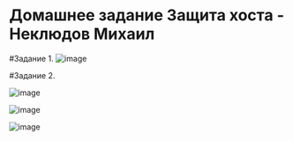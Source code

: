 # Домашнее задание Защита хоста - Неклюдов Михаил


#Задание 1.
![image](https://github.com/MikhailNeklyudov/hw_11-01/assets/130427747/5a5628c8-bc55-43bf-8ffb-5aa6a0e1b3eb)




#Задание 2.


![image](https://github.com/MikhailNeklyudov/hw_11-01/assets/130427747/d21e0919-8acf-4306-b6c1-39ba18dc4ad6)

![image](https://github.com/MikhailNeklyudov/hw_11-01/assets/130427747/65daa5d6-20f9-4dc7-9ca8-8f86b22d5107)

![image](https://github.com/MikhailNeklyudov/hw_11-01/assets/130427747/c4652443-8cfa-4d11-ad68-021ae8997ad0)

